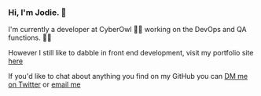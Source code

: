 ### Hi, I'm Jodie. 🌻

I'm currently a developer at CyberOwl 👩‍💻 working on the DevOps and QA functions. 🤖🦉

However I still like to dabble in front end development, visit my portfolio site [here](www.jodieneville.co.uk)

If you'd like to chat about anything you find on my GitHub you can [DM me on Twitter](https://twitter.com/JodieNeville) or [email me](mailto:jlneville92@gmail.com)

<!--
**nevillejodie/nevillejodie** is a ✨ _special_ ✨ repository because its `README.md` (this file) appears on your GitHub profile.

Here are some ideas to get you started:

- 🔭 I’m currently working on ...
- 🌱 I’m currently learning ...
- 👯 I’m looking to collaborate on ...
- 🤔 I’m looking for help with ...
- 💬 Ask me about ...
- 📫 How to reach me: ...
- 😄 Pronouns: ...
- ⚡ Fun fact: ...
-->
